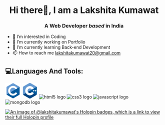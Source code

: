 <h1 align="center"> Hi there🤗, I am a <strong>Lakshita Kumawat</strong></h1>
<h3 align="center">A Web Developer <em>based</em> in India</h3>   

- 👀 I’m interested in Coding
- 🔭 I’m currently working on Portfolio
- 🌱 I’m currently learning Back-end Development
- 📫 How to reach me lakshitakumawat20@gmail.com

<h2>💻Languages And Tools:</h2> 

<a href="https://www.cprogramming.com/" target="_blank" rel="noreferrer"> <img src="https://raw.githubusercontent.com/devicons/devicon/master/icons/c/c-original.svg" alt="c" width="50" height="50"/></a> 
<a href="https://www.w3schools.com/cpp/" target="_blank" rel="noreferrer"> <img src="https://raw.githubusercontent.com/devicons/devicon/master/icons/cplusplus/cplusplus-original.svg" alt="cplusplus" width="50" height="50"/></a> 
<img src="https://cdn.jsdelivr.net/gh/devicons/devicon/icons/html5/html5-original.svg" width="50" height="50" alt="html5 logo"  />
<img src="https://cdn.jsdelivr.net/gh/devicons/devicon/icons/css3/css3-original.svg" width="50" height="50" alt="css3 logo"  />
<img src="https://cdn.jsdelivr.net/gh/devicons/devicon/icons/javascript/javascript-original.svg" width="50" height="50" alt="javascript logo"  />
<img src="https://cdn.jsdelivr.net/gh/devicons/devicon/icons/mongodb/mongodb-original.svg" width="50" height="50" alt="mongodb logo"  />

[![An image of @lakshitakumawat's Holopin badges, which is a link to view their full Holopin profile](https://holopin.me/lakshitakumawat)](https://holopin.io/@lakshitakumawat)


<!---
Lakshita-Kumawat/Lakshita-Kumawat is a ✨ special ✨ repository because its `README.md` (this file) appears on your GitHub profile.
You can click the Preview link to take a look at your changes.
--->
